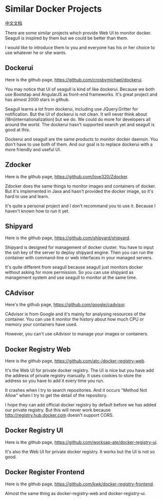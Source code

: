 
# Similar Docker Projects

[中文文档](2014-10-13-similar-docker-projects-zh.md)

There are some similar projects which provide Web UI to monitor docker. Seagull is inspired by them but we could be better than them.

I would like to introduce them to you and everyone has his or her choice to use whatever he or she wants.

## Dockerui

Here is the github page, <https://github.com/crosbymichael/dockerui>.

You may notice that UI of seagull is kind of like dockerui. Because we both use Bootstap and AngularJS as front-end frameworks. It's great project and has almost 2000 stars in github.

Seagull learns a lot from dockerui, including use JQuery.Gritter for notification. But the UI of dockerui is not clean. It will never think about i18n(internationalization) but we do. We could do more for developers all around the world. The dockerui hasn't supported search yet and seagull is good at this.

Dockerui and seagull are the same products to monitor docker daemon. You don't have to use both of them. And our goal is to replace dockerui with a more friendly and useful UI.

## Zdocker

Here is the github page, <https://github.com/love320/Zdocker>.

Zdocker does the same things to monitor images and containers of docker. But it's implemented in Java and hasn't provided the docker image, so it's hard to use and learn.

It's quite a personal project and I don't recommand you to use it. Because I haven't known how to run it yet.

## Shipyard

Here is the github page, <https://github.com/shipyard/shipyard>.

Shipyard is designed for management of docker cluster. You have to input the ssh key of the server to deploy shipyard engine. Then you can run the container with command-line or web interfaces in your managed servers.

It's quite different from seagull because seagull just monitors docker without asking for more permission. So you can use shipyard as management system and use seagull to monitor at the same time.

## CAdvisor

Here's the github page, <https://github.com/google/cadvisor>.

CAdvisor is from Google and it's mainly for analysing resources of the container. You can use it monitor the history about how much CPU or memory your containers have used.

However, you can't use cAdvisor to manage your images or containers.

## Docker Registry Web

Here is the github page, <https://github.com/atc-/docker-registry-web>.

It's the Web UI for private docker registry. The UI is nice but you have add the address of private registry manually. It uses cookies to store the address so you have to add it every time you run.

It crashes when I try to search repositories. And it occurs "Method Not Allow" when I try to get the detail of the repository.

I hope they can add official docker registry by default before we has added our private registry. But this will never work because <http://registry.hub.docker.com> doesn't support CORS.

## Docker Registry UI

Here is the github page, <https://github.com/worksap-ate/docker-registry-ui>.

It's also the Web UI for private docker registry. It works but the UI is not so good.

## Docker Register Frontend

Here is the github page, <https://github.com/kwk/docker-registry-frontend>.

Almost the same thing as docker-registry-web and docker-registry-ui.
